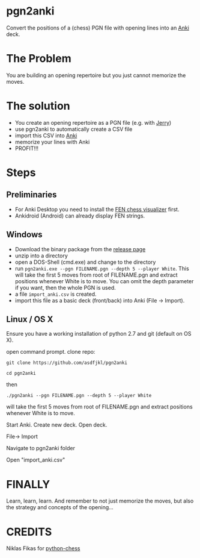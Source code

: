 # pgn2anki

Convert the positions of a (chess) PGN file with opening lines into an [Anki](http://ankisrs.net)
deck.

# The Problem

You are building an opening repertoire but you just cannot memorize
the moves.

# The solution

- You create an opening repertoire as a PGN file (e.g. with 
[Jerry](https://jerry-chess.github.io/))
- use pgn2anki to automatically create a CSV file
- import this CSV into [Anki](http://http://ankisrs.net)
- memorize your lines with Anki
- PROFIT!!!

# Steps

## Preliminaries

- For Anki Desktop you need to install the [FEN chess visualizer](https://ankiweb.net/shared/info/2923601993) first.
- Ankidroid (Android) can already display FEN strings.

## Windows

- Download the binary package from the [release page](https://github.com/asdfjkl/pgn2anki/releases/)
- unzip into a directory
- open a DOS-Shell (cmd.exe) and change to the directory
- run `pgn2anki.exe --pgn FILENAME.pgn --depth 5 --player White`. 
This will take the first 5 moves from root of FILENAME.pgn and extract positions whenever White is to move.
You can omit the depth parameter if you want, then the whole PGN is used.
- a file `import_anki.csv` is created.
- import this file as a basic deck (front/back) into Anki (File -> Import).

## Linux / OS X

Ensure you have a working installation of python 2.7 and git (default on OS X).

open command prompt. clone repo:

`git clone https://github.com/asdfjkl/pgn2anki`

`cd pgn2anki`

then 

`./pgn2anki --pgn FILENAME.pgn --depth 5 --player White`

will take the first 5 moves from root of FILENAME.pgn and
extract positions whenever White is to move.

Start Anki. Create new deck. Open deck. 

File-> Import

Navigate to pgn2anki folder

Open "import_anki.csv"

# FINALLY

Learn, learn, learn. And remember to not just memorize the
moves, but also the strategy and concepts of the opening...

# CREDITS

Niklas Fikas for [python-chess](https://github.com/niklasf/python-chess)
